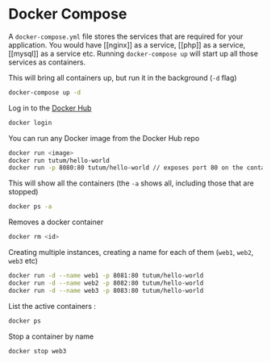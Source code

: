 # Docker Compose
  
A `docker-compose.yml` file stores the services that are required for your application. You would have [[nginx]] as a service, [[php]] as a service, [[mysql]] as a service etc. Running `docker-compose up` will start up all those services as containers.  
  
This will bring all containers up, but run it in the background (`-d` flag)  

```bash  
docker-compose up -d
```

Log in to the [Docker Hub](https://hub.docker.com/)  

```bash
docker login
```  
  
You can run any Docker image from the Docker Hub repo  

```bash  
docker run <image>
docker run tutum/hello-world
docker run -p 8080:80 tutum/hello-world // exposes port 80 on the container to port 8080 publicly
```  
  
This will show all the containers (the `-a` shows all, including those that are stopped)  

```bash  
docker ps -a
```  
  
Removes a docker container  

```bash  
docker rm <id>
```  
  
Creating multiple instances, creating a name for each of them (`web1`, `web2`, `web3` etc)  

```bash  
docker run -d --name web1 -p 8081:80 tutum/hello-world
docker run -d --name web2 -p 8082:80 tutum/hello-world
docker run -d --name web3 -p 8083:80 tutum/hello-world
```

List the active containers :

```bash
docker ps
```

Stop a container by name

```bash
docker stop web3
```